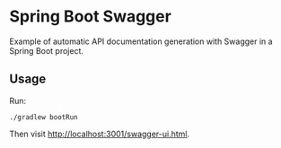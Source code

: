 # Spring Boot Swagger

Example of automatic API documentation generation with Swagger in a Spring Boot project.

## Usage

Run:

```
./gradlew bootRun
```

Then visit [http://localhost:3001/swagger-ui.html](http://localhost:3001/swagger-ui.html).
